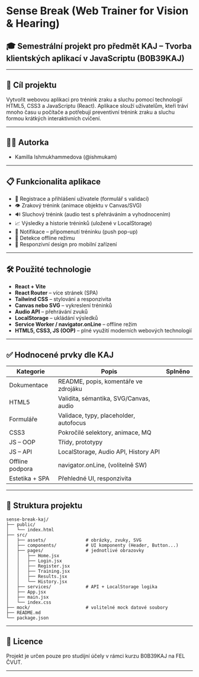# Sense Break (Web Trainer for Vision & Hearing)

## 🎓 Semestrální projekt pro předmět KAJ – Tvorba klientských aplikací v JavaScriptu (B0B39KAJ)

---

## 🎯 Cíl projektu

Vytvořit webovou aplikaci pro trénink zraku a sluchu pomocí technologií HTML5, CSS3 a JavaScriptu (React). Aplikace slouží uživatelům, kteří tráví mnoho času u počítače a potřebují preventivní trénink zraku a sluchu formou krátkých interaktivních cvičení.

---

## 👩‍💻 Autorka

- Kamilla Ishmukhammedova (@ishmukam)

---

## 📋 Funkcionalita aplikace

- 🧾 Registrace a přihlášení uživatele (formulář s validací)
- 👁️ Zrakový trénink (animace objektu v Canvas/SVG)
- 🔊 Sluchový trénink (audio test s přehráváním a vyhodnocením)
- 📈 Výsledky a historie tréninků (uložené v LocalStorage)
- 🔔 Notifikace – připomenutí tréninku (push pop-up)
- 📴 Detekce offline režimu
- 📱 Responzivní design pro mobilní zařízení

---

## 🛠️ Použité technologie

- **React + Vite**
- **React Router** – více stránek (SPA)
- **Tailwind CSS** – stylování a responzivita
- **Canvas nebo SVG** – vykreslení tréninků
- **Audio API** – přehrávání zvuků
- **LocalStorage** – ukládání výsledků
- **Service Worker / navigator.onLine** – offline režim
- **HTML5, CSS3, JS (OOP)** – plné využití moderních webových technologií

---

## ✅ Hodnocené prvky dle KAJ

| Kategorie         | Popis                                    | Splněno |
|------------------|-------------------------------------------|------|
| Dokumentace       | README, popis, komentáře ve zdrojáku     |      |
| HTML5             | Validita, sémantika, SVG/Canvas, audio   |     |
| Formuláře         | Validace, typy, placeholder, autofocus    |    |
| CSS3              | Pokročilé selektory, animace, MQ         |     |
| JS – OOP          | Třídy, prototypy                          |    |
| JS – API          | LocalStorage, Audio API, History API     |     |
| Offline podpora   | navigator.onLine, (volitelně SW)         |     |
| Estetika + SPA    | Přehledné UI, responzivita               |     |

---

## 🧱 Struktura projektu

```plaintext
sense-break-kaj/
├── public/
│   └── index.html
├── src/
│   ├── assets/               # obrázky, zvuky, SVG
│   ├── components/           # UI komponenty (Header, Button...)
│   ├── pages/                # jednotlivé obrazovky
│   │   ├── Home.jsx
│   │   ├── Login.jsx
│   │   ├── Register.jsx
│   │   ├── Training.jsx
│   │   ├── Results.jsx
│   │   └── History.jsx
│   ├── services/             # API + LocalStorage logika
│   ├── App.jsx
│   ├── main.jsx
│   └── index.css
├── mock/                     # volitelné mock datové soubory
├── README.md
└── package.json
```
---

## 📜 Licence

Projekt je určen pouze pro studijní účely v rámci kurzu B0B39KAJ na FEL ČVUT.

---
